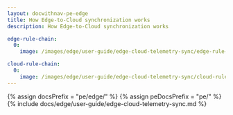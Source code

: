 ```yaml
---
layout: docwithnav-pe-edge
title: How Edge-to-Cloud synchronization works
description: How Edge-to-Cloud synchronization works

edge-rule-chain:
  0:
    image: /images/edge/user-guide/edge-cloud-telemetry-sync/edge-rule-chain.webp

cloud-rule-chain:
  0:
    image: /images/edge/user-guide/edge-cloud-telemetry-sync/cloud-rule-chain.webp
---
```


{% assign docsPrefix = "pe/edge/" %}
{% assign peDocsPrefix = "pe/" %}
{% include docs/edge/user-guide/edge-cloud-telemetry-sync.md %}